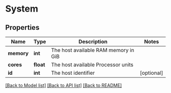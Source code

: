 # System

## Properties
Name | Type | Description | Notes
------------ | ------------- | ------------- | -------------
**memory** | **int** | The host available RAM memory in GiB | 
**cores** | **float** | The host available Processor units | 
**id** | **int** | The host identifier | [optional] 

[[Back to Model list]](../README.md#documentation-for-models) [[Back to API list]](../README.md#documentation-for-api-endpoints) [[Back to README]](../README.md)


